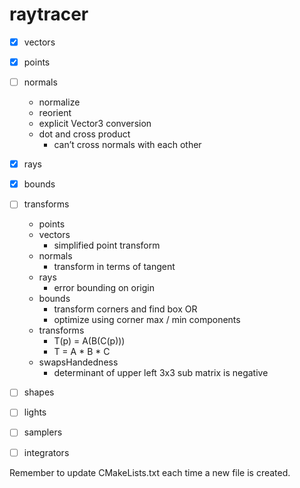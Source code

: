 # raytracer

- [x] vectors
- [x] points
- [ ] normals
  - normalize
  - reorient
  - explicit Vector3 conversion
  - dot and cross product
    - can’t cross normals with each other
- [x] rays
- [x] bounds
- [ ] transforms
  - points
  - vectors
    - simplified point transform
  - normals
    - transform in terms of tangent
  - rays
    - error bounding on origin
  - bounds
    - transform corners and find box OR
    - optimize using corner max / min components
  - transforms
    - T(p) = A(B(C(p)))
    - T = A * B * C
  - swapsHandedness
    - determinant of upper left 3x3 sub matrix is negative

- [ ] shapes
- [ ] lights
- [ ] samplers
- [ ] integrators

Remember to update CMakeLists.txt each time a new file is created.

